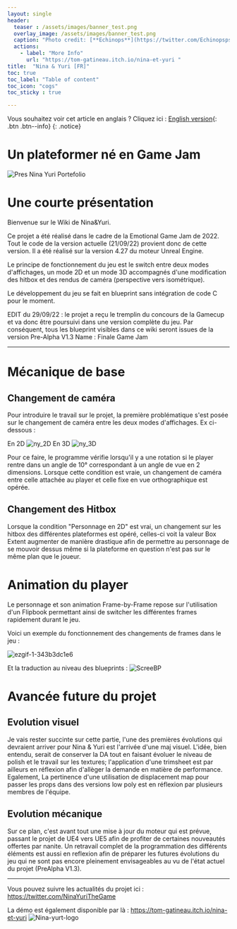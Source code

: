 ```yaml
---
layout: single
header:
  teaser : /assets/images/banner_test.png
  overlay_image: /assets/images/banner_test.png
  caption: "Photo credit: [**Echinops**](https://twitter.com/Echinopspsps)"
  actions:
    - label: "More Info"
      url: "https://tom-gatineau.itch.io/nina-et-yuri "
title:  "Nina & Yuri [FR]"
toc: true
toc_label: "Table of content"
toc_icon: "cogs"
toc_sticky : true

---
```


Vous souhaitez voir cet article en anglais ? Cliquez ici : [English version](https://dwenshell.github.io/Nina-et-Yuri-EN/){: .btn .btn--info} 
{: .notice}

# Un plateformer né en Game Jam

![Pres Nina Yuri Portefolio](https://user-images.githubusercontent.com/114059469/191930265-32b12a1c-e7ff-4f4b-8aab-13ac1c99aadc.png)


# Une courte présentation

Bienvenue sur le Wiki de Nina&Yuri.

Ce projet a été réalisé dans le cadre de la Emotional Game Jam de 2022. Tout le code de la version actuelle (21/09/22) provient donc de cette version. Il a été réalisé sur la version 4.27 du moteur Unreal Engine.

Le principe de fonctionnement du jeu est le switch entre deux modes d'affichages, un mode 2D et un mode 3D accompagnés d'une modification des hitbox et des rendus de caméra (perspective vers isométrique).

Le développement du jeu se fait en blueprint sans intégration de code C pour le moment.

EDIT du 29/09/22 : le projet a reçu le tremplin du concours de la Gamecup et va donc être poursuivi dans une version complète du jeu. Par conséquent, tous les blueprint visibles dans ce wiki seront issues de la version Pre-Alpha V1.3 Name : Finale Game Jam


***
# Mécanique de base
## Changement de caméra

Pour introduire le travail sur le projet, la première problématique s'est posée sur le changement de caméra entre les deux modes d'affichages. 
Ex ci-dessous :

En 2D
![ny_2D](https://user-images.githubusercontent.com/114059469/191619607-fe846042-73ab-4073-b8f1-478cf66c0ede.png)
En 3D
![ny_3D](https://user-images.githubusercontent.com/114059469/191619643-f8f51dac-5199-43ea-98ce-a3b8efb9b7b0.png)

Pour ce faire, le programme vérifie lorsqu'il y a une rotation si le player rentre dans un angle de 10° correspondant à un angle de vue en 2 dimensions. Lorsque cette condition est vraie, un changement de caméra entre celle attachée au player et celle fixe en vue orthographique est opérée. 

## Changement des Hitbox

Lorsque la condition "Personnage en 2D" est vrai, un changement sur les hitbox des différentes plateformes est opéré, celles-ci voit la valeur Box Extent augmenter de manière drastique afin de permettre au personnage de se mouvoir dessus même si la plateforme en question n'est pas sur le même plan que le joueur. 

# Animation du player

Le personnage et son animation Frame-by-Frame repose sur l'utilisation d'un Flipbook permettant ainsi de switcher les différentes frames rapidement durant le jeu. 

Voici un exemple du fonctionnement des changements de frames dans le jeu : 


![ezgif-1-343b3dc1e6](https://user-images.githubusercontent.com/114059469/193783795-0cf2ac5d-b971-4870-8f2f-54cfd2a22a12.gif)

Et la traduction au niveau des blueprints :
![ScreeBP](https://user-images.githubusercontent.com/114059469/193783831-9f377285-856c-48c7-805f-4895b39295fd.png)

# Avancée future du projet
## Evolution visuel

Je vais rester succinte sur cette partie, l'une des premières évolutions qui devraient arriver pour Nina & Yuri est l'arrivée d'une maj visuel. L'idée, bien entendu, serait de conserver la DA tout en faisant évoluer le niveau de polish et le travail sur les textures; l'application d'une trimsheet est par ailleurs en réflexion afin d'allèger la demande en matière de performance. Egalement, La pertinence d'une utilisation de displacement map pour passer les props dans des versions low poly est en réflexion par plusieurs membres de l'équipe. 

## Evolution mécanique

Sur ce plan, c'est avant tout une mise à jour du moteur qui est prévue, passant le projet de UE4 vers UE5 afin de profiter de certaines nouveautés offertes par nanite. Un retravail complet de la programmation des différents éléments est aussi en reflexion afin de préparer les futures évolutions du jeu qui ne sont pas encore pleinement envisageables au vu de l'état actuel du projet (PreAlpha V1.3).

***

Vous pouvez suivre les actualités du projet ici : https://twitter.com/NinaYuriTheGame

La démo est également disponible par là : https://tom-gatineau.itch.io/nina-et-yuri 
![Nina-yurt-logo](https://user-images.githubusercontent.com/114059469/193817889-a0feb3ca-9cdd-4fac-8fdd-f7866550b63f.png)